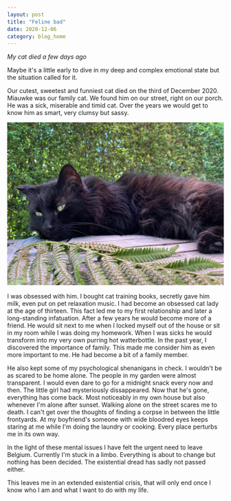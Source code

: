 ```yaml
---
layout: post
title: "Feline bad"
date: 2020-12-06
category: blog_home
---
```


*My cat died a few days ago*

Maybe it's a little early to dive in my deep and complex emotional state but the situation called for it.

Our cutest, sweetest and funniest cat died on the third of December 2020. Miauwke was our family cat. We found him on our street, right on our porch. He was a sick, miserable and timid cat. Over the years we would get to know him as smart, very clumsy but sassy. 

![miauw](/img/miauw.jpeg)

I was obsessed with him. I bought cat training books, secretly gave him milk, even put on pet relaxation music. I had become an obsessed cat lady at the age of thirteen. This fact led me to my first relationship and later a long-standing infatuation. After a few years he would become more of a friend. He would sit next to me when I locked myself out of the house or sit in my room while I was doing my homework. When I was sicks he would transform into my very own purring hot watterbottle. In the past year, I discovered the importance of family. This made me consider him as even more important to me. He had become a bit of a family member. 

He also kept some of my psychological shenanigans in check. I wouldn't be as scared to be home alone. The people in my garden were almost transparent. I would even dare to go for a midnight snack every now and then. The little girl had mysteriously dissappeared. Now that he's gone, everything has come back. Most noticeably in my own house but also whenever I'm alone after sunset. Walking alone on the street scares me to death. I can't get over the thoughts of finding a corpse in between the little frontyards. At my boyfriend's someone with wide bloodred eyes keeps staring at me while I'm doing the laundry or cooking. Every place perturbs me in its own way.

In the light of these mental issues I have felt the urgent need to leave Belgium. Currently I'm stuck in a limbo. Everything is about to change but nothing has been decided. The existential dread has sadly not passed either. 

This leaves me in an extended existential crisis, that will only end once I know who I am and what I want to do with my life.

